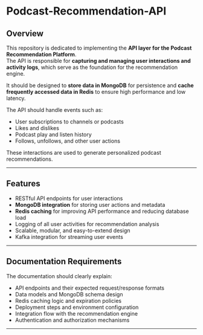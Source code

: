 # Podcast-Recommendation-API

## Overview

This repository is dedicated to implementing the **API layer for the Podcast Recommendation Platform**.  
The API is responsible for **capturing and managing user interactions and activity logs**, which serve as the foundation for the recommendation engine.

It should be designed to **store data in MongoDB** for persistence and **cache frequently accessed data in Redis** to ensure high performance and low latency.

The API should handle events such as:  
- User subscriptions to channels or podcasts  
- Likes and dislikes  
- Podcast play and listen history  
- Follows, unfollows, and other user actions  

These interactions are used to generate personalized podcast recommendations.

---

## Features

- RESTful API endpoints for user interactions  
- **MongoDB integration** for storing user actions and metadata  
- **Redis caching** for improving API performance and reducing database load  
- Logging of all user activities for recommendation analysis  
- Scalable, modular, and easy-to-extend design  
- Kafka integration for streaming user events

---

## Documentation Requirements

The documentation should clearly explain:

* API endpoints and their expected request/response formats  
* Data models and MongoDB schema design  
* Redis caching logic and expiration policies  
* Deployment steps and environment configuration  
* Integration flow with the recommendation engine  
* Authentication and authorization mechanisms  

---